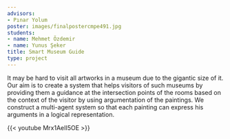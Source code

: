 ```yaml
---
advisors:
- Pınar Yolum
poster: images/finalpostercmpe491.jpg
students:
- name: Mehmet Özdemir
- name: Yunus Şeker
title: Smart Museum Guide
type: project
---
```


It may be hard to visit all artworks in a museum due to the gigantic size of it. Our aim is to create a system that helps visitors of such museums by providing them a guidance at the intersection points of the rooms based on the context of the visitor by using argumentation of the paintings. We construct a multi-agent system so that each painting can express his arguments in a logical representation.


{{< youtube Mrx1AeII5OE >}}